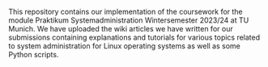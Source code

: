 This repository contains our implementation of the coursework for the module Praktikum Systemadministration Wintersemester 2023/24 at TU Munich.
We have uploaded the wiki articles we have written for our submissions containing explanations and tutorials for various topics related to system administration for Linux operating systems as well as some Python scripts.
